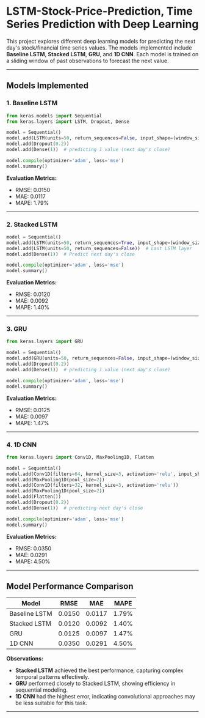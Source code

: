 # LSTM-Stock-Price-Prediction, Time Series Prediction with Deep Learning

This project explores different deep learning models for predicting the next day's stock/financial time series values. The models implemented include **Baseline LSTM**, **Stacked LSTM**, **GRU**, and **1D CNN**. Each model is trained on a sliding window of past observations to forecast the next value.

---

## Models Implemented

### 1. Baseline LSTM

```python
from keras.models import Sequential
from keras.layers import LSTM, Dropout, Dense

model = Sequential()
model.add(LSTM(units=50, return_sequences=False, input_shape=(window_size, features)))
model.add(Dropout(0.2))
model.add(Dense(1))  # predicting 1 value (next day's close)

model.compile(optimizer='adam', loss='mse')
model.summary()
```

**Evaluation Metrics:**

* RMSE: 0.0150
* MAE: 0.0117
* MAPE: 1.79%

---

### 2. Stacked LSTM

```python
model = Sequential()
model.add(LSTM(units=50, return_sequences=True, input_shape=(window_size, features)))
model.add(LSTM(units=50, return_sequences=False))  # Last LSTM layer
model.add(Dense(1))  # Predict next day's close

model.compile(optimizer='adam', loss='mse')
model.summary()
```

**Evaluation Metrics:**

* RMSE: 0.0120
* MAE: 0.0092
* MAPE: 1.40%

---

### 3. GRU

```python
from keras.layers import GRU

model = Sequential()
model.add(GRU(units=50, return_sequences=False, input_shape=(window_size, features)))
model.add(Dropout(0.2))
model.add(Dense(1))  # predicting 1 value (next day's close)

model.compile(optimizer='adam', loss='mse')
model.summary()
```

**Evaluation Metrics:**

* RMSE: 0.0125
* MAE: 0.0097
* MAPE: 1.47%

---

### 4. 1D CNN

```python
from keras.layers import Conv1D, MaxPooling1D, Flatten

model = Sequential()
model.add(Conv1D(filters=64, kernel_size=3, activation='relu', input_shape=(window_size, features)))
model.add(MaxPooling1D(pool_size=2))
model.add(Conv1D(filters=32, kernel_size=3, activation='relu'))
model.add(MaxPooling1D(pool_size=2))
model.add(Flatten())
model.add(Dropout(0.2))
model.add(Dense(1))  # predicting next day's close

model.compile(optimizer='adam', loss='mse')
model.summary()
```

**Evaluation Metrics:**

* RMSE: 0.0350
* MAE: 0.0291
* MAPE: 4.50%

---

## Model Performance Comparison

| Model         | RMSE   | MAE    | MAPE  |
| ------------- | ------ | ------ | ----- |
| Baseline LSTM | 0.0150 | 0.0117 | 1.79% |
| Stacked LSTM  | 0.0120 | 0.0092 | 1.40% |
| GRU           | 0.0125 | 0.0097 | 1.47% |
| 1D CNN        | 0.0350 | 0.0291 | 4.50% |

**Observations:**

* **Stacked LSTM** achieved the best performance, capturing complex temporal patterns effectively.
* **GRU** performed closely to Stacked LSTM, showing efficiency in sequential modeling.
* **1D CNN** had the highest error, indicating convolutional approaches may be less suitable for this task.

---
